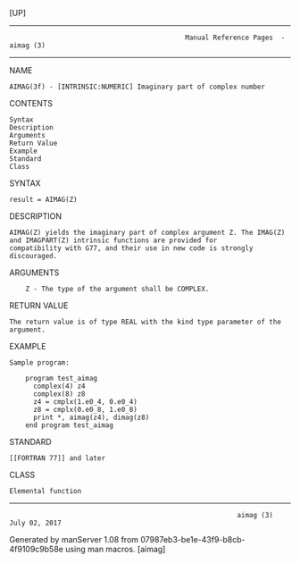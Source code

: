 [UP]

-----------------------------------------------------------------------------------------------------------------------------------
                                                Manual Reference Pages  - aimag (3)
-----------------------------------------------------------------------------------------------------------------------------------
                                                                 
NAME

    AIMAG(3f) - [INTRINSIC:NUMERIC] Imaginary part of complex number

CONTENTS

    Syntax
    Description
    Arguments
    Return Value
    Example
    Standard
    Class

SYNTAX

    result = AIMAG(Z)

DESCRIPTION

    AIMAG(Z) yields the imaginary part of complex argument Z. The IMAG(Z) and IMAGPART(Z) intrinsic functions are provided for
    compatibility with G77, and their use in new code is strongly discouraged.

ARGUMENTS

        Z - The type of the argument shall be COMPLEX.

RETURN VALUE

    The return value is of type REAL with the kind type parameter of the argument.

EXAMPLE

    Sample program:

        program test_aimag
          complex(4) z4
          complex(8) z8
          z4 = cmplx(1.e0_4, 0.e0_4)
          z8 = cmplx(0.e0_8, 1.e0_8)
          print *, aimag(z4), dimag(z8)
        end program test_aimag



STANDARD

    [[FORTRAN 77]] and later

CLASS

    Elemental function

-----------------------------------------------------------------------------------------------------------------------------------

                                                             aimag (3)                                                July 02, 2017

Generated by manServer 1.08 from 07987eb3-be1e-43f9-b8cb-4f9109c9b58e using man macros.
                                                              [aimag]

